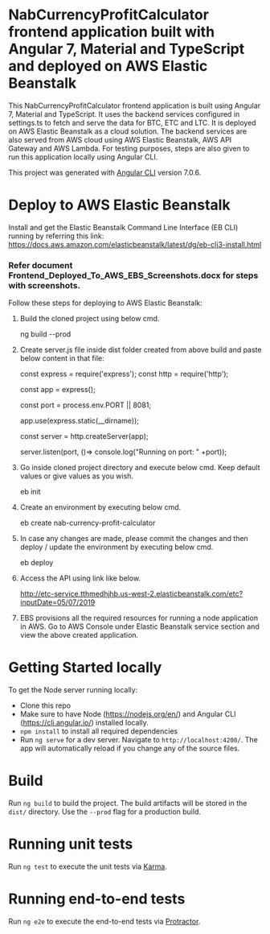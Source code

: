 # NabCurrencyProfitCalculator frontend application built with Angular 7, Material and TypeScript and deployed on AWS Elastic Beanstalk

This NabCurrencyProfitCalculator frontend application is built using Angular 7, Material and TypeScript. It uses the backend services configured in settings.ts to fetch and serve the data for BTC, ETC and LTC. It is deployed on AWS Elastic Beanstalk as a cloud solution. The backend services are also served from AWS cloud using AWS Elastic Beanstalk, AWS API Gateway and AWS Lambda. For testing purposes, steps are also given to run this application locally using Angular CLI.

This project was generated with [Angular CLI](https://github.com/angular/angular-cli) version 7.0.6.

# Deploy to AWS Elastic Beanstalk

Install and get the Elastic Beanstalk Command Line Interface (EB CLI) running by referring this link: https://docs.aws.amazon.com/elasticbeanstalk/latest/dg/eb-cli3-install.html
 
### Refer document Frontend_Deployed_To_AWS_EBS_Screenshots.docx for steps with screenshots.

Follow these steps for deploying to AWS Elastic Beanstalk:

1. Build the cloned project using below cmd.
    
    ng build --prod

2. Create server.js file inside dist folder created from above build and paste below content in that file:

    const express = require('express');
    const http = require('http');

    const app = express();

    const port = process.env.PORT || 8081;

    app.use(express.static(__dirname));

    const server = http.createServer(app);

    server.listen(port, ()=> console.log("Running on port: " +port));
    

1. Go inside cloned project directory and execute below cmd. Keep default values or give values as you wish.
	
	eb init

2. Create an environment by executing below cmd. 
	
	eb create nab-currency-profit-calculator
	
3. In case any changes are made, please commit the changes and then deploy / update the environment by executing below cmd. 
	
	eb deploy
 
4. Access the API using link like below.
	
	http://etc-service.tthmedhjhb.us-west-2.elasticbeanstalk.com/etc?inputDate=05/07/2019
	
5. EBS provisions all the required resources for running a node application in AWS. Go to AWS Console under Elastic Beanstalk service section and view the above created application.

# Getting Started locally

To get the Node server running locally:

- Clone this repo
- Make sure to have Node (https://nodejs.org/en/) and Angular CLI (https://cli.angular.io/) installed locally.
- `npm install` to install all required dependencies
- Run `ng serve` for a dev server. Navigate to `http://localhost:4200/`. The app will automatically reload if you change any of the source files.

# Build

Run `ng build` to build the project. The build artifacts will be stored in the `dist/` directory. Use the `--prod` flag for a production build.

# Running unit tests

Run `ng test` to execute the unit tests via [Karma](https://karma-runner.github.io).

# Running end-to-end tests

Run `ng e2e` to execute the end-to-end tests via [Protractor](http://www.protractortest.org/).
